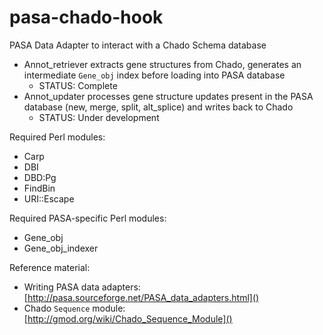 pasa-chado-hook
===============

PASA Data Adapter to interact with a Chado Schema database

* Annot_retriever extracts gene structures from Chado, generates an intermediate `Gene_obj` index before loading into PASA database
    * STATUS: Complete
* Annot_updater processes gene structure updates present in the PASA database (new, merge, split, alt_splice) and writes back to Chado
    * STATUS: Under development

Required Perl modules:
* Carp
* DBI
* DBD:Pg
* FindBin
* URI::Escape

Required PASA-specific Perl modules:
* Gene_obj
* Gene_obj_indexer

Reference material:

* Writing PASA data adapters: [http://pasa.sourceforge.net/PASA_data_adapters.html]()
* Chado `Sequence` module: [http://gmod.org/wiki/Chado_Sequence_Module]()


